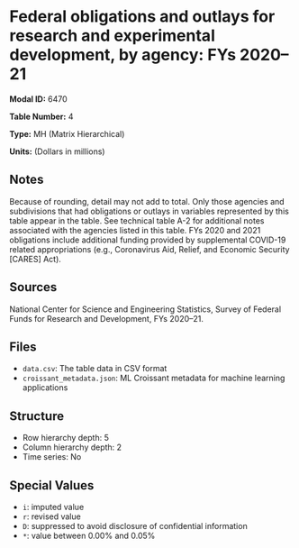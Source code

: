 # Federal obligations and outlays for research and experimental development, by agency: FYs 2020&#8211;21

**Modal ID:** 6470

**Table Number:** 4

**Type:** MH (Matrix Hierarchical)

**Units:** (Dollars in millions)

## Notes

Because of rounding, detail may not add to total. Only those agencies and subdivisions that had obligations or outlays in variables represented by this table appear in the table. See technical table A-2 for additional notes associated with the agencies listed in this table. FYs 2020 and 2021 obligations include additional funding provided by supplemental COVID-19 related appropriations (e.g., Coronavirus Aid, Relief, and Economic Security [CARES] Act).

## Sources

National Center for Science and Engineering Statistics, Survey of Federal Funds for Research and Development, FYs 2020–21.

## Files

- `data.csv`: The table data in CSV format
- `croissant_metadata.json`: ML Croissant metadata for machine learning applications

## Structure

- Row hierarchy depth: 5
- Column hierarchy depth: 2
- Time series: No

## Special Values

- `i`: imputed value
- `r`: revised value
- `D`: suppressed to avoid disclosure of confidential information
- `*`: value between 0.00% and 0.05%

